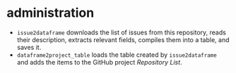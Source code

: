# administration

- `issue2dataframe` downloads the list of issues from this repository, reads their description, extracts relevant fields, compiles them into a table, and saves it.
- `dataframe2project_table` loads the table created by `issue2dataframe` and adds the items to the GitHub project *Repository List*.
